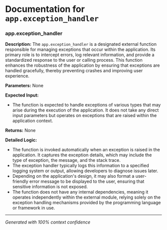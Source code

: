 # Documentation for `app.exception_handler`

### app.exception_handler

**Description:**
The `app.exception_handler` is a designated external function responsible for managing exceptions that occur within the application. Its primary role is to intercept errors, log relevant information, and provide a standardized response to the user or calling process. This function enhances the robustness of the application by ensuring that exceptions are handled gracefully, thereby preventing crashes and improving user experience.

**Parameters:**
None

**Expected Input:**
- The function is expected to handle exceptions of various types that may arise during the execution of the application. It does not take any direct input parameters but operates on exceptions that are raised within the application context.

**Returns:**
None

**Detailed Logic:**
- The function is invoked automatically when an exception is raised in the application. It captures the exception details, which may include the type of exception, the message, and the stack trace.
- The exception handler typically logs this information to a specified logging system or output, allowing developers to diagnose issues later.
- Depending on the application's design, it may also format a user-friendly error message to be displayed to the user, ensuring that sensitive information is not exposed.
- The function does not have any internal dependencies, meaning it operates independently within the external module, relying solely on the exception handling mechanisms provided by the programming language or framework in use.

---
*Generated with 100% context confidence*
